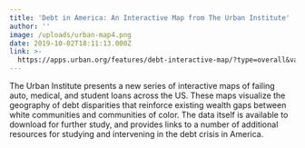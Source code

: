 ```yaml
---
title: 'Debt in America: An Interactive Map from The Urban Institute'
author: ''
image: /uploads/urban-map4.png
date: 2019-10-02T18:11:13.000Z
link: >-
  https://apps.urban.org/features/debt-interactive-map/?type=overall&variable=pct_debt_collections
---
```

The Urban Institute presents a new series of interactive maps of failing auto, medical, and student loans across the US. These maps visualize the geography of debt disparities that reinforce existing wealth gaps between white communities and communities of color. The data itself is available to download for further study, and provides links to a number of additional resources for studying and intervening in the debt crisis in America.
